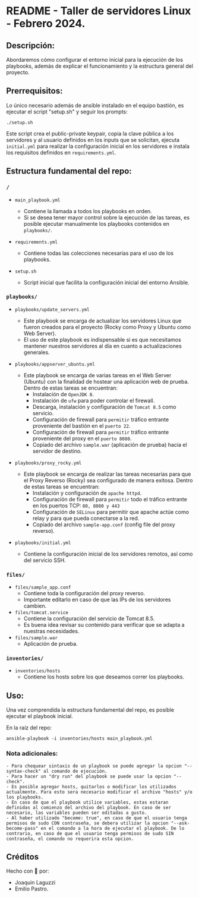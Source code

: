# README - Taller de servidores Linux - Febrero 2024.

## Descripción:

Abordaremos cómo configurar el entorno inicial para la ejecución de los playbooks, además de explicar el funcionamiento y la estructura general del proyecto.

## Prerrequisitos:
Lo único necesario además de ansible instalado en el equipo bastión, es ejecutar el script "setup.sh" y seguir los prompts:
```
./setup.sh
```
Este script crea el public-private keypair, copia la clave pública a los servidores y al usuario definidos en los inputs que se solicitan, ejecuta ```initial.yml``` para realizar la configuración inicial en los servidores e instala los requisitos definidos en ```requirements.yml```.

## Estructura fundamental del repo:
### ```/```
- ```main_playbook.yml```
    - Contiene la llamada a todos los playbooks en orden.
    - Si se desea tener mayor control sobre la ejecución de las tareas, es posible ejecutar manualmente los playbooks contenidos en ```playbooks/```.

- ```requirements.yml```
    - Contiene todas las colecciones necesarias para el uso de los playbooks.

- ```setup.sh```
    - Script inicial que facilita la configuración inicial del entorno Ansible.
### ```playbooks/```
- ```playbooks/update_servers.yml```
    - Este playbook se encarga de actualizar los servidores Linux que fueron creados para el proyecto (Rocky como Proxy y Ubuntu como Web Server).
    - El uso de este playbook es indispensable si es que necesitamos mantener nuestros servidores al día en cuanto a actualizaciones generales.

- ```playbooks/appserver_ubuntu.yml```

    - Este playbook se encarga de varias tareas en el Web Server (Ubuntu) con la finalidad de hostear una aplicación web de prueba. Dentro de estas tareas se encuentran: 
       - Instalación de ```OpenJDK 8```.
       - Instalación de ```ufw``` para poder controlar el firewall.
       - Descarga, instalación y configuración de ```Tomcat 8.5``` como servicio.
       - Configuración de firewall para ```permitir``` tráfico entrante proveniente del bastión en el ```puerto 22```.
       - Configuración de firewall para ```permitir``` tráfico entrante proveniente del proxy en el ```puerto 8080```.
       - Copiado del archivo ```sample.war``` (aplicación de prueba) hacia el servidor de destino.
     
- ```playbooks/proxy_rocky.yml```

    - Este playbook se encarga de realizar las tareas necesarias para que el Proxy Reverso (Rocky) sea configurado de manera exitosa. Dentro de estas tareas se encuentran:
      - Instalación y configuración de ```apache httpd```.
      - Configuración de firewall para ```permitir``` todo el tráfico entrante en los puertos TCP: ```80, 8080 y 443```
      - Configuración de ```SELinux``` para permitir que apache actúe como relay y para que pueda conectarse a la red.
      - Copiado del archivo ```sample-app.conf``` (config file del proxy reverso).
- ```playbooks/initial.yml```
    - Contiene la configuración inicial de los servidores remotos, así como del servicio SSH.

### ```files/```

- ```files/sample_app.conf```
    - Contiene toda la configuración del proxy reverso.
    - Importante editarlo en caso de que las IPs de los servidores cambien.
- ```files/tomcat.service```
    - Contiene la configuración del servicio de Tomcat 8.5.
    - Es buena idea revisar su contenido para verificar que se adapta a nuestras necesidades.
- ```files/sample.war```
    - Aplicación de prueba.
### ```inventories/```
- ```inventories/hosts```
    - Contiene los hosts sobre los que deseamos correr los playbooks.


## Uso:

Una vez comprendida la estructura fundamental del repo, es posible ejecutar el playbook inicial.

En la raíz del repo:
```
ansible-playbook -i inventories/hosts main_playbook.yml
```
### Nota adicionales:
    - Para chequear sintaxis de un playbook se puede agregar la opcion "--syntax-check" al comando de ejecución.
    - Para hacer un "dry run" del playbook se puede usar la opcion "--check".
    - Es posible agregar hosts, quitarlos o modificar los utilizados actualmente. Para esto sera necesario modificar el archivo "hosts" y/o los playbooks.
    - En caso de que el playbook utilice variables, estas estaran definidas al comienzo del archivo del playbook. En caso de ser necesario, las variables pueden ser editadas a gusto.
    - Al haber utilizado "become: true", en caso de que el usuario tenga permisos de sudo CON contraseña, se debera utilizar la opcion "--ask-become-pass" en el comando a la hora de ejecutar el playbook. De lo contrario, en caso de que el usuario tenga permisos de sudo SIN contraseña, el comando no requerira esta opcion.   

## Créditos

Hecho con 💞 por:
- Joaquin Laguzzi
- Emilio Pastro.
